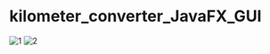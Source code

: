 # kilometer_converter_JavaFX_GUI
![1](https://user-images.githubusercontent.com/94063697/205735246-29af97b6-b64b-44ba-8494-caec50b500c2.png)
![2](https://user-images.githubusercontent.com/94063697/205735250-338c50ff-532b-4362-8050-916fa0f1905c.png)
